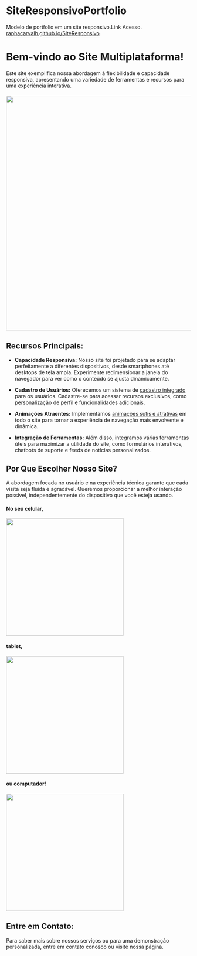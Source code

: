 # SiteResponsivoPortfolio
Modelo de portfolio em um site responsivo.Link Acesso.
[raphacarvalh.github.io/SiteResponsivo](https://raphaelcarvalh.github.io/SiteResponsivo/)

# Bem-vindo ao Site Multiplataforma!

Este site exemplifica nossa abordagem à flexibilidade e capacidade responsiva, apresentando uma variedade de ferramentas e recursos para uma experiência interativa.

<div align="left">
  <h4></h4>
  <img src="https://cdn.discordapp.com/attachments/1177172733554065428/1229075628033179648/image.png?ex=662e5ce0&is=661be7e0&hm=79a6382a874d7f5a81bc37577cfd924e54c40ded307f899f686762669c7347ee&" width="640">
</div>

## Recursos Principais:

- **Capacidade Responsiva:** Nosso site foi projetado para se adaptar perfeitamente a diferentes dispositivos, desde smartphones até desktops de tela ampla. Experimente redimensionar a janela do navegador para ver como o conteúdo se ajusta dinamicamente.

- **Cadastro de Usuários:** Oferecemos um sistema de [cadastro integrado](link_para_a_página_de_cadastro) para os usuários. Cadastre-se para acessar recursos exclusivos, como personalização de perfil e funcionalidades adicionais.

- **Animações Atraentes:** Implementamos [animações sutis e atrativas](link_para_a_página_de_animações) em todo o site para tornar a experiência de navegação mais envolvente e dinâmica.

- **Integração de Ferramentas:** Além disso, integramos várias ferramentas úteis para maximizar a utilidade do site, como formulários interativos, chatbots de suporte e feeds de notícias personalizados.

## Por Que Escolher Nosso Site?

A abordagem focada no usuário e na experiência técnica garante que cada visita seja fluida e agradável. Queremos proporcionar a melhor interação possível, independentemente do dispositivo que você esteja usando.
<div align="left">
  <h4>No seu celular,</h4>
  <img src="https://cdn.discordapp.com/attachments/1177172733554065428/1229076002618081381/image.png?ex=662e5d3a&is=661be83a&hm=0135350c2dfce68dfbbef3a66e9600b3f51db2e9d19ba8f88f4de7478f16697c&" width="320">
</div>
<div align="left">
  <h4>tablet,</h4>
  <img src="https://cdn.discordapp.com/attachments/1177172733554065428/1229076085824557116/image.png?ex=662e5d4d&is=661be84d&hm=57f62e8373cf2986ce80bbf45f4de81cbaab38880d10087a2bdee3fb3da2a48e&" width="320">
</div>
<div align="left">
  <h4>ou computador!</h4>
  <img src="https://cdn.discordapp.com/attachments/1177172733554065428/1229076198278299731/image.png?ex=662e5d68&is=661be868&hm=1a53a2214665ef89418dfb51b91ce7aebe639541909be5d8b5e30d81747f8b2e&" width="320">
</div>

## Entre em Contato:

Para saber mais sobre nossos serviços ou para uma demonstração personalizada, entre em contato conosco ou visite nossa página.


